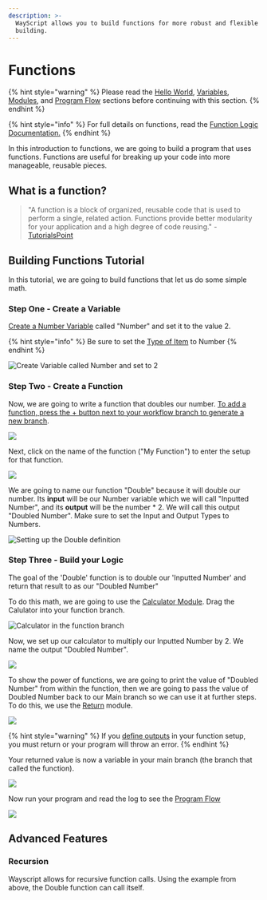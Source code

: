 ```yaml
---
description: >-
  WayScript allows you to build functions for more robust and flexible program
  building.
---
```


# Functions

{% hint style="warning" %}
Please read the [Hello World](hello-world.md), [Variables](variables.md), [Modules](modules.md), and [Program Flow](program-flow.md) sections before continuing with this section.
{% endhint %}

{% hint style="info" %}
For full details on functions, read the [Function Logic Documentation.](../library/logic/functions/)
{% endhint %}

In this introduction to functions, we are going to build a program that uses functions. Functions are useful for breaking up your code into more manageable, reusable pieces. 

## What is a function?

> "A function is a block of organized, reusable code that is used to perform a single, related action. Functions provide better modularity for your application and a high degree of code reusing." - [TutorialsPoint](https://www.tutorialspoint.com/computer_programming/computer_programming_functions)

## Building Functions Tutorial

In this tutorial, we are going to build functions that let us do some simple math.

### Step One - Create a Variable

[Create a Number Variable](variables.md) called "Number" and set it to the value 2.

{% hint style="info" %}
Be sure to set the [Type of Item](../library/logic/managing-variables/create-variable.md#define-the-characteristics-of-your-variable) to Number
{% endhint %}

![Create Variable called Number and set to 2](../.gitbook/assets/screenshot-2019-07-17-11.17.36.png)

### Step Two - Create a Function

Now, we are going to write a function that doubles our number. [To add a function, press the + button next to your workflow branch to generate a new branch](../library/logic/functions/#creating-a-new-function).

![](../.gitbook/assets/creating_a_new_function.png)

Next, click on the name of the function \("My Function"\) to enter the setup for that function.

![](../.gitbook/assets/function_name%20%281%29.png)

We are going to name our function "Double" because it will double our number. Its **input** will be our Number variable which we will call "Inputted Number", and its **output** will be the number \* 2. We will call this output "Doubled Number". Make sure to set the Input and Output Types to Numbers. 

![Setting up the Double definition](../.gitbook/assets/function_definition.png)

### Step Three - Build your Logic

The goal of the 'Double' function is to double our 'Inputted Number' and return that result to as our "Doubled Number"

To do this math, we are going to use the [Calculator Module](../library/modules/calculator.md). Drag the Calulator into your function branch. 

![Calculator in the function branch](../.gitbook/assets/calc_function.png)

Now, we set up our calculator to multiply our Inputted Number by 2. We name the output "Doubled Number".

![](../.gitbook/assets/multiplication.png)

To show the power of functions, we are going to print the value of "Doubled Number" from within the function, then we are going to pass the value of Doubled Number back to our Main branch so we can use it at further steps. To do this, we use the [Return](../library/logic/functions/return.md) module.

![](../.gitbook/assets/return_demo.png)

{% hint style="warning" %}
If you [define outputs](functions.md#step-two-create-a-function) in your function setup, you must return or your program will throw an error.
{% endhint %}

Your returned value is now a variable in your main branch \(the branch that called the function\).

![](../.gitbook/assets/func_output.png)

Now run your program and read the log to see the [Program Flow](program-flow.md)

![](../.gitbook/assets/func_demo_final.png)

## Advanced Features

### Recursion

Wayscript allows for recursive function calls. Using the example from above, the Double function can call itself.

